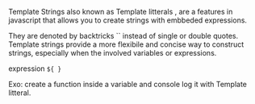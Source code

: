 Template Strings also known as Template litterals , are a features in javascript that allows you to create strings with embbeded expressions.

They are denoted by backtricks `` instead of single or double quotes. Template strings provide a more flexibile and concise way to construct strings, especially when the involved variables or expressions.


expression `${ }`



Exo: create a function inside a variable and console log it with Template litteral. 